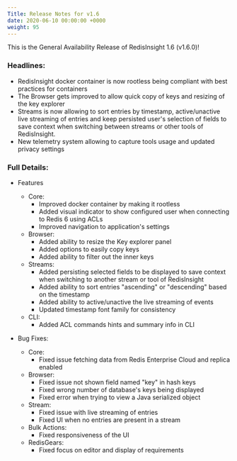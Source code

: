```yaml
---
Title: Release Notes for v1.6
date: 2020-06-10 00:00:00 +0000
weight: 95
---
```


This is the General Availability Release of RedisInsight 1.6 (v1.6.0)!

### Headlines:
- RedisInsight docker container is now rootless being compliant with best practices for containers
- The Browser gets improved to allow quick copy of keys and resizing of the key explorer
- Streams is now allowing to sort entries by timestamp, active/unactive live streaming of entries and keep persisted user's selection of fields to save context when switching between streams or other tools of RedisInsight. 
- New telemetry system allowing to capture tools usage and updated privacy settings

### Full Details:

- Features
  - Core:
    - Improved docker container by making it rootless
    - Added visual indicator to show configured user when connecting to Redis 6 using ACLs
    - Improved navigation to application's settings
  - Browser:
    - Added ability to resize the Key explorer panel
    - Added options to easily copy keys
    - Added ability to filter out the inner keys
  - Streams: 
    - Added persisting selected fields to be displayed to save context when switching to another stream or tool of RedisInsight 
    - Added ability to sort entries "ascending" or "descending" based on the timestamp
    - Added ability to active/unactive the live streaming of events 
    - Updated timestamp font family for consistency
  - CLI:
    - Added ACL commands hints and summary info in CLI

- Bug Fixes:
  - Core:
    - Fixed issue fetching data from Redis Enterprise Cloud and replica enabled
  - Browser:
    - Fixed issue not shown field named "key" in hash keys
    - Fixed wrong number of database's keys being displayed
    - Fixed error when trying to view a Java serialized object
  - Stream:
    - Fixed issue with live streaming of entries
    - Fixed UI when no entries are present in a stream
  - Bulk Actions:
    - Fixed responsiveness of the UI
  - RedisGears:
    - Fixed focus on editor and display of requirements
